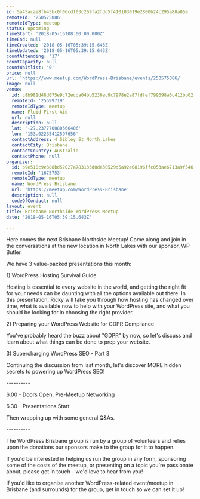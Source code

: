 ```yaml
---
id: 5a45acae8fb45bc0f06cdf03c269fa2fdd5f410103019e2800b24c295a88a05e
remoteId: '250575086'
remoteIdType: meetup
status: upcoming
timeStart: '2018-05-16T08:00:00.000Z'
timeEnd: null
timeCreated: '2018-05-16T05:39:15.643Z'
timeUpdated: '2018-05-16T05:39:15.643Z'
countAttending: '17'
countCapacity: null
countWaitlist: '0'
price: null
url: 'https://www.meetup.com/WordPress-Brisbane/events/250575086/'
image: null
venue:
  id: c8b981d48d075e9c72ecda04bb5236ec9c7978e2a87fdfef799398a6c412bb02
  remoteId: '25599719'
  remoteIdType: meetup
  name: Fluid First Aid
  url: null
  description: null
  lat: '-27.237770080566406'
  lon: '153.02235412597656'
  contactAddress: 4 Sibley St North Lakes
  contactCity: Brisbane
  contactCountry: Australia
  contactPhone: null
organizer:
  id: b9e510c9e388bd52027a783135d0de30529d5a92e08196ffc053ae6713a9f546
  remoteId: '1675753'
  remoteIdType: meetup
  name: WordPress Brisbane
  url: 'https://meetup.com/WordPress-Brisbane'
  description: null
  codeOfConduct: null
layout: event
title: Brisbane Northside WordPress Meetup
date: '2018-05-16T05:39:15.643Z'

---
```

<p>Here comes the next Brisbane Northside Meetup! Come along and join in the conversations at the new location in North Lakes with our sponsor, WP Butler.</p> <p>We have 3 value-packed presentations this month:</p> <p>1) WordPress Hosting Survival Guide</p> <p>Hosting is essential to every website in the world, and getting the right fit for your needs can be daunting with all the options available out there. In this presentation, Ricky will take you through how hosting has changed over time, what is available now to help with your WordPress site, and what you should be looking for in choosing the right provider.</p> <p>2) Preparing your WordPress Website for GDPR Compliance</p> <p>You've probably heard the buzz about "GDPR" by now, so let's discuss and learn about what things can be done to prep your website.</p> <p>3) Supercharging WordPress SEO - Part 3</p> <p>Continuing the discussion from last month, let's discover MORE hidden secrets to powering up WordPress SEO!</p> <p>----------</p> <p>6.00 - Doors Open, Pre-Meetup Networking</p> <p>6.30 - Presentations Start</p> <p>Then wrapping up with some general Q&amp;As.</p> <p>----------</p> <p>The WordPress Brisbane group is run by a group of volunteers and relies upon the donations our sponsors make to the group for it to happen.</p> <p>If you'd be interested in helping us run the group in any form, sponsoring some of the costs of the meetup, or presenting on a topic you're passionate about, please get in touch - we'd love to hear from you!</p> <p>If you'd like to organise another WordPress-related event/meetup in Brisbane (and surrounds) for the group, get in touch so we can set it up!</p>
